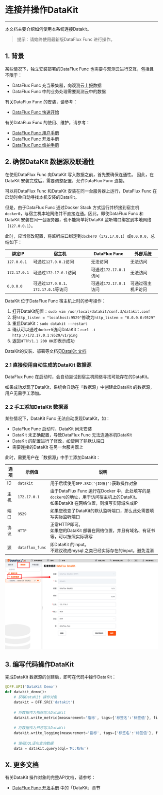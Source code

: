 # 连接并操作DataKit
---


本文档主要介绍如何使用本系统连接Datakit。

> 提示：请始终使用最新版DataFlux Func 进行操作。

## 1. 背景

某些情况下，独立安装部署的DataFlux Func 也需要与观测云进行交互，包括且不限于：

- DataFlux Func 充当采集器，向观测云上报数据
- DataFlux Func 中的业务处理需要观测云中的数据

有关DataFlux Func 的安装，请参考：

- [DataFlux Func 快速开始](/dataflux-func/quick-start)

有关DataFlux Func 的使用、维护，请参考：

- [DataFlux Func 用户手册](/dataflux-func/user-guide)
- [DataFlux Func 开发手册](/dataflux-func/development-guide)
- [DataFlux Func 维护手册](/dataflux-func/maintenance-guide)

## 2. 确保DataKit 数据源及联通性

在使用DataFlux Func 向DataKit 写入数据之前，首先要确保连通性。
因此，在DataKit 安装完成后，需要调整配置，允许DataFlux Func 连接。

可以将DataFlux Func 和DataKit 安装在同一台服务器上运行，DataFlux Func 在启动时会自动寻找本机安装的DataKit。

但是，由于DataFlux Func 通过Docker Stack 方式运行并桥接到宿主机`docker0`，与宿主机本地网络并不直接连通。因此，即使DataFlux Func 和DataKit 安装在同一台服务器，也不能简单将DataKit 监听端口绑定到本地网络（`127.0.0.1`）。

此时，应当修改配置，将监听端口绑定到`docker0`（`172.17.0.1`）或`0.0.0.0`，总结如下：

| 绑定IP       | 宿主机                                | DataFlux Func          | 外部系统           |
| ------------ | ------------------------------------- | ---------------------- | ------------------ |
| `127.0.0.1`  | 可通过`127.0.0.1`访问                 | 无法访问               | 无法访问           |
| `172.17.0.1` | 可通过`172.17.0.1`访问                | 可通过`172.17.0.1`访问 | 无法访问           |
| `0.0.0.0`    | 可通过`127.0.0.1`、`172.17.0.1`等访问 | 可通过`172.17.0.1`访问 | 可通过宿主机IP访问 |

DataKit 位于DataFlux Func 宿主机上时的参考操作：

1. 打开DataKit配置：`sudo vim /usr/local/datakit/conf.d/datakit.conf`
2. 将`http_listen = "localhost:9529"`修改为`http_listen = "0.0.0.0:9529"`
3. 重启DataKit：`sudo datakit --restart`
4. 确认可以通过`docker0`访问DataKit：`curl -i http://172.17.0.1:9529/v1/ping`
5. 返回`HTTP/1.1 200 OK`即表示成功

DataKit的安装、部署等文档见[DataKit 文档](/datakit/datakit-how-to)

### 2.1 直接使用自动生成的DataKit 数据源

DataFlux Func 在启动时，会自动尝试到宿主机网络寻找可能存在的DataKit。

如果成功发现了DataKit，系统会自动在「数据源」中创建此DataKit 的数据源，用户无需手工添加。

### 2.2 手工添加DataKit 数据源

某些情况下，DataKit Func 无法自动发现DataKit，如：

- DataFlux Func 启动时，DataKit 尚未安装
- DataKit 未正确配置，导致DataFlux Func 无法连通本机DataKit
- DataKit 的配置进行了修改，如使用了非默认端口
- 需要连接的DataKit 在另一台服务器上

此时，需要用户在「数据源」中手工添加DataKit：

| 选项 | 示例值          | 说明                                                                                                                                      |
| ---- | --------------- | ----------------------------------------------------------------------------------------------------------------------------------------- |
| ID   | `datakit`       | 用于后续使用`DFF.SRC('{ID值}')`获取操作对象                                                                                               |
| 主机 | `172.17.0.1`    | 由于DataFlux Func 运行在Docker 中，此处填写的是`docker0`的地址，用于访问宿主机上的DataKit。<br>如果DataKit 在网络位置，则填写实际域名或IP |
| 端口 | `9529`          | 如果您改变了DataKit的默认监听端口，那么此处需要填写实际监听端口                                                                           |
| 协议 | `HTTP`          | 正常HTTP即可。<br>如果您的DataKit 部署在网络位置，并且有域名、有证书等，可以按照实际填写                                                  |
| 源   | `dataflux_func` | 即DataKit 的input。<br>不建议改成mysql 之类已经实际存在的input，避免混淆                                                                  |

![](connect-to-datakit/add-datakit-in-data-source.png)

## 3. 编写代码操作DataKit

完成DataKit 数据源的创建后，即可在代码中操作DataKit：

~~~python
@DFF.API('DataKit Demo')
def datakit_demo():
    # 获取DataKit 操作对象
    datakit = DFF.SRC('datakit')

    # 将数据作为指标写入DataKit
    datakit.write_metric(measurement='指标', tags={'标签名':'标签值'}, fields={'字段名':'字段值'})

    # 将数据作为日志写入DataKit
    datakit.write_logging(measurement='指标', tags={'标签名':'标签值'}, fields={'字段名':'字段值'})

    # 使用DQL语句查询数据
    data = datakit.query(dql='M::指标')
~~~

## X. 更多文档

有关DataKit 操作对象的完整API文档，请参考：

- [DataFlux Func 开发手册](/dataflux-func/development-guide) 中的「DataKit」章节

